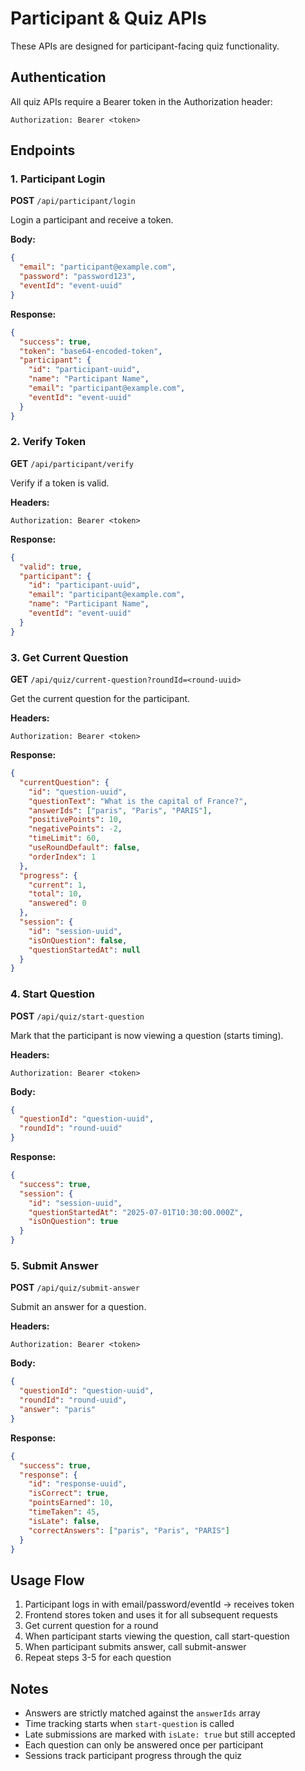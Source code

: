 # Participant & Quiz APIs

These APIs are designed for participant-facing quiz functionality.

## Authentication

All quiz APIs require a Bearer token in the Authorization header:
```
Authorization: Bearer <token>
```

## Endpoints

### 1. Participant Login
**POST** `/api/participant/login`

Login a participant and receive a token.

**Body:**
```json
{
  "email": "participant@example.com",
  "password": "password123",
  "eventId": "event-uuid"
}
```

**Response:**
```json
{
  "success": true,
  "token": "base64-encoded-token",
  "participant": {
    "id": "participant-uuid",
    "name": "Participant Name",
    "email": "participant@example.com",
    "eventId": "event-uuid"
  }
}
```

### 2. Verify Token
**GET** `/api/participant/verify`

Verify if a token is valid.

**Headers:**
```
Authorization: Bearer <token>
```

**Response:**
```json
{
  "valid": true,
  "participant": {
    "id": "participant-uuid",
    "email": "participant@example.com",
    "name": "Participant Name",
    "eventId": "event-uuid"
  }
}
```

### 3. Get Current Question
**GET** `/api/quiz/current-question?roundId=<round-uuid>`

Get the current question for the participant.

**Headers:**
```
Authorization: Bearer <token>
```

**Response:**
```json
{
  "currentQuestion": {
    "id": "question-uuid",
    "questionText": "What is the capital of France?",
    "answerIds": ["paris", "Paris", "PARIS"],
    "positivePoints": 10,
    "negativePoints": -2,
    "timeLimit": 60,
    "useRoundDefault": false,
    "orderIndex": 1
  },
  "progress": {
    "current": 1,
    "total": 10,
    "answered": 0
  },
  "session": {
    "id": "session-uuid",
    "isOnQuestion": false,
    "questionStartedAt": null
  }
}
```

### 4. Start Question
**POST** `/api/quiz/start-question`

Mark that the participant is now viewing a question (starts timing).

**Headers:**
```
Authorization: Bearer <token>
```

**Body:**
```json
{
  "questionId": "question-uuid",
  "roundId": "round-uuid"
}
```

**Response:**
```json
{
  "success": true,
  "session": {
    "id": "session-uuid",
    "questionStartedAt": "2025-07-01T10:30:00.000Z",
    "isOnQuestion": true
  }
}
```

### 5. Submit Answer
**POST** `/api/quiz/submit-answer`

Submit an answer for a question.

**Headers:**
```
Authorization: Bearer <token>
```

**Body:**
```json
{
  "questionId": "question-uuid",
  "roundId": "round-uuid",
  "answer": "paris"
}
```

**Response:**
```json
{
  "success": true,
  "response": {
    "id": "response-uuid",
    "isCorrect": true,
    "pointsEarned": 10,
    "timeTaken": 45,
    "isLate": false,
    "correctAnswers": ["paris", "Paris", "PARIS"]
  }
}
```

## Usage Flow

1. Participant logs in with email/password/eventId → receives token
2. Frontend stores token and uses it for all subsequent requests
3. Get current question for a round
4. When participant starts viewing the question, call start-question
5. When participant submits answer, call submit-answer
6. Repeat steps 3-5 for each question

## Notes

- Answers are strictly matched against the `answerIds` array
- Time tracking starts when `start-question` is called
- Late submissions are marked with `isLate: true` but still accepted
- Each question can only be answered once per participant
- Sessions track participant progress through the quiz
